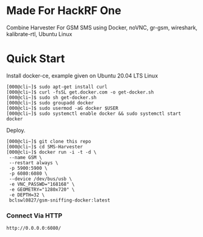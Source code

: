 # Made For HackRF One

Combine Harvester For GSM SMS using Docker, noVNC, gr-gsm, wireshark, kalibrate-rtl, Ubuntu Linux 

# Quick Start

Install docker-ce, example given on Ubuntu 20.04 LTS Linux 

```
[000@cli~]$ sudo apt-get install curl
[000@cli~]$ curl -fsSL get.docker.com -o get-docker.sh
[000@cli~]$ sudo sh get-docker.sh
[000@cli~]$ sudo groupadd docker
[000@cli~]$ sudo usermod -aG docker $USER
[000@cli~]$ sudo systemctl enable docker && sudo systemctl start docker
```

Deploy.

```
[000@cli~]$ git clone this repo
[000@cli~]$ cd SMS-Harvester 
[000@cli~]$ docker run -i -t -d \
 --name GSM \
 --restart always \
 -p 5900:5900 \
 -p 6080:6080 \
 --device /dev/bus/usb \
 -e VNC_PASSWD="168168" \
 -e GEOMETRY="1280x720" \
 -e DEPTH=32 \
 bclswl0827/gsm-sniffing-docker:latest
```

### Connect Via HTTP
```
http://0.0.0.0:6080/
```

